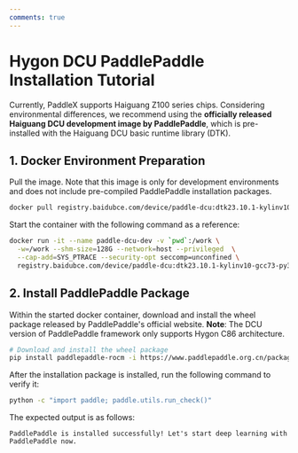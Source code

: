 ```yaml
---
comments: true
---
```


# Hygon DCU PaddlePaddle Installation Tutorial

Currently, PaddleX supports Haiguang Z100 series chips. Considering environmental differences, we recommend using the <b>officially released Haiguang DCU development image by PaddlePaddle</b>, which is pre-installed with the Haiguang DCU basic runtime library (DTK).

## 1. Docker Environment Preparation
Pull the image. Note that this image is only for development environments and does not include pre-compiled PaddlePaddle installation packages.

```bash
docker pull registry.baidubce.com/device/paddle-dcu:dtk23.10.1-kylinv10-gcc73-py310
```

Start the container with the following command as a reference:

```bash
docker run -it --name paddle-dcu-dev -v `pwd`:/work \
  -w=/work --shm-size=128G --network=host --privileged  \
  --cap-add=SYS_PTRACE --security-opt seccomp=unconfined \
  registry.baidubce.com/device/paddle-dcu:dtk23.10.1-kylinv10-gcc73-py310 /bin/bash
```

## 2. Install PaddlePaddle Package
Within the started docker container, download and install the wheel package released by PaddlePaddle's official website. <b>Note</b>: The DCU version of PaddlePaddle framework only supports Hygon C86 architecture.

```bash
# Download and install the wheel package
pip install paddlepaddle-rocm -i https://www.paddlepaddle.org.cn/packages/nightly/dcu
```

After the installation package is installed, run the following command to verify it:

```bash
python -c "import paddle; paddle.utils.run_check()"
```

The expected output is as follows:

```
PaddlePaddle is installed successfully! Let's start deep learning with PaddlePaddle now.
```
